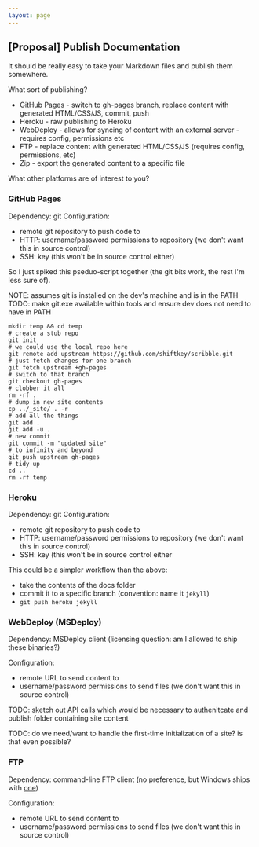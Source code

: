 ```yaml
---
layout: page
---   
```


## [Proposal] Publish Documentation

It should be really easy to take your Markdown files and publish them somewhere.

What sort of publishing?

 - GitHub Pages - switch to gh-pages branch, replace content with generated HTML/CSS/JS, commit, push
 - Heroku - raw publishing to Heroku
 - WebDeploy - allows for syncing of content with an external server - requires config, permissions etc
 - FTP - replace content with generated HTML/CSS/JS (requires config, permissions, etc)
 - Zip - export the generated content to a specific file
 
What other platforms are of interest to you?

### GitHub Pages

Dependency: git
Configuration: 
 - remote git repository to push code to
 - HTTP: username/password permissions to repository (we don't want this in source control)
 - SSH: key (this won't be in source control either)

So I just spiked this pseduo-script together (the git bits work, the rest I'm less sure of).

NOTE: assumes git is installed on the dev's machine and is in the PATH
TODO: make git.exe available within tools and ensure dev does not need to have in PATH

	mkdir temp && cd temp
	# create a stub repo
	git init
	# we could use the local repo here
	git remote add upstream https://github.com/shiftkey/scribble.git    
	# just fetch changes for one branch
	git fetch upstream +gh-pages
	# switch to that branch
	git checkout gh-pages
	# clobber it all
	rm -rf .
	# dump in new site contents
	cp ../_site/ . -r
	# add all the things
	git add .
	git add -u .
	# new commit
	git commit -m "updated site"
	# to infinity and beyond
	git push upstream gh-pages
	# tidy up
	cd ..
	rm -rf temp

### Heroku  

Dependency: git
Configuration: 
 - remote git repository to push code to
 - HTTP: username/password permissions to repository (we don't want this in source control)
 - SSH: key (this won't be in source control either

This could be a simpler workflow than the above:

 - take the contents of the docs folder
 - commit it to a specific branch (convention: name it `jekyll`)
 - `git push heroku jekyll`

### WebDeploy (MSDeploy)

Dependency: MSDeploy client (licensing question: am I allowed to ship these binaries?)

Configuration: 
 - remote URL to send content to
 - username/password permissions to send files (we don't want this in source control)

TODO: sketch out API calls which would be necessary to authenitcate and publish folder containing site content

TODO: do we need/want to handle the first-time initialization of a site? is that even possible?

### FTP

Dependency: command-line FTP client (no preference, but Windows ships with [one](http://www.nsftools.com/tips/MSFTP.htm))

Configuration: 
 - remote URL to send content to
 - username/password permissions to send files (we don't want this in source control)

